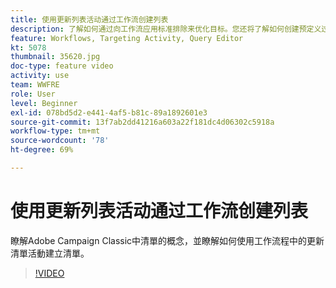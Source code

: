```yaml
---
title: 使用更新列表活动通过工作流创建列表
description: 了解如何通过向工作流应用标准排除来优化目标。您还将了解如何创建预定义过滤器，以及如何对工作流进行故障诊断。
feature: Workflows, Targeting Activity, Query Editor
kt: 5078
thumbnail: 35620.jpg
doc-type: feature video
activity: use
team: WWFRE
role: User
level: Beginner
exl-id: 078bd5d2-e441-4af5-b81c-89a1892601e3
source-git-commit: 13f7ab2dd41216a603a22f181dc4d06302c5918a
workflow-type: tm+mt
source-wordcount: '78'
ht-degree: 69%

---
```


# 使用更新列表活动通过工作流创建列表

瞭解Adobe Campaign Classic中清單的概念，並瞭解如何使用工作流程中的更新清單活動建立清單。

>[!VIDEO](https://video.tv.adobe.com/v/35620?quality=12&learn=on)


